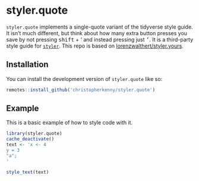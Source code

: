 
<!-- README.md is generated from README.Rmd. Please edit that file -->

# styler.quote

<!-- badges: start -->
<!-- badges: end -->

`styler.quote` implements a single-quote variant of the tidyverse style
guide. It isn’t much different, but think about how many extra button
presses you save by not pressing <kbd>shift</kbd> + <kdb>‘</kdb> and
instead pressing just <kbd>’</kbd>. It is a third-party style guide for
[`styler`](https://styler.r-lib.org). This repo is based on
[lorenzwalthert/styler.yours](https://github.com/lorenzwalthert/styler.yours).

## Installation

You can install the development version of `styler.quote` like so:

``` r
remotes::install_github('christopherkenny/styler.quote')
```

## Example

This is a basic example of how to style code with it.

``` r
library(styler.quote)
cache_deactivate()
text <- 'x <- 4
y = 3
"a";
'

style_text(text)
```
